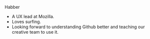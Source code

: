 Habber
* A UX lead at Mozilla.
* Loves surfing.
* Looking forward to understanding Github better and teaching our creative team to use it.
